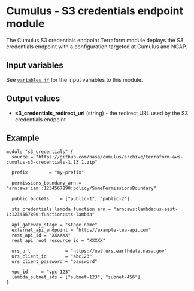 # Cumulus - S3 credentials endpoint module

The Cumulus S3 credentials endpoint Terraform module deploys the S3
credentials endpoint with a configuration targeted at Cumulus and NGAP.

## Input variables

See [`variables.tf`]('./../variables.tf) for the input variables to this module.

## Output values

- **s3_credentials_redirect_uri** (string) - the redirect URL used by the S3
  credentials endpoint

## Example

```hcl
module "s3_credentials" {
  source = "https://github.com/nasa/cumulus/archive/terraform-aws-cumulus-s3-credentials-1.13.1.zip"

  prefix        = "my-prefix"

  permissions_boundary_arn = "arn:aws:iam::1234567890:policy/SomePermissionsBoundary"

  public_buckets    = ["public-1", "public-2"]

  sts_credentials_lambda_function_arn = "arn:aws:lambda:us-east-1:1234567890:function:sts-lambda"

  api_gateway_stage = "stage-name"
  external_api_endpoint = "https//example-tea-api.com"
  rest_api_id = "XXXXXX"
  rest_api_root_resource_id = "XXXXX"

  urs_url             = "https://uat.urs.earthdata.nasa.gov"
  urs_client_id       = "abc123"
  urs_client_password = "password"

  vpc_id     = "vpc-123"
  lambda_subnet_ids = ["subnet-123", "subnet-456"]
}
```
